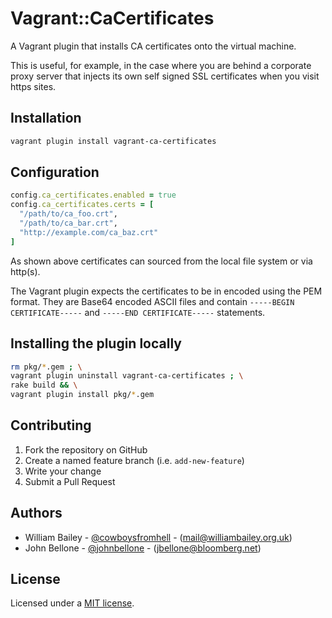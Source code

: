 # Vagrant::CaCertificates

A Vagrant plugin that installs CA certificates onto the virtual machine.

This is useful, for example, in the case where you are behind a corporate
proxy server that injects its own self signed SSL certificates when you
visit https sites.

## Installation

```bash
vagrant plugin install vagrant-ca-certificates
```

## Configuration

```ruby
config.ca_certificates.enabled = true
config.ca_certificates.certs = [
  "/path/to/ca_foo.crt",
  "/path/to/ca_bar.crt",
  "http://example.com/ca_baz.crt"
]
```

As shown above certificates can sourced from the local file system or
via http(s).

The Vagrant plugin expects the certificates to be in encoded using the
PEM format. They are Base64 encoded ASCII files and contain
`-----BEGIN CERTIFICATE-----` and `-----END CERTIFICATE-----` statements.

## Installing the plugin locally

```bash
rm pkg/*.gem ; \
vagrant plugin uninstall vagrant-ca-certificates ; \
rake build && \
vagrant plugin install pkg/*.gem
```

## Contributing

1. Fork the repository on GitHub
2. Create a named feature branch (i.e. `add-new-feature`)
3. Write your change
4. Submit a Pull Request

## Authors

- William Bailey - [@cowboysfromhell](https://twitter.com/cowboysfromhell) - ([mail@williambailey.org.uk](mailto:mail@williambailey.org.uk))
- John Bellone - [@johnbellone](https://twitter.com/johnbellone) - ([jbellone@bloomberg.net](mailto:jbellone@bloomberg.net))

## License

Licensed under a [MIT license](LICENSE.txt).
